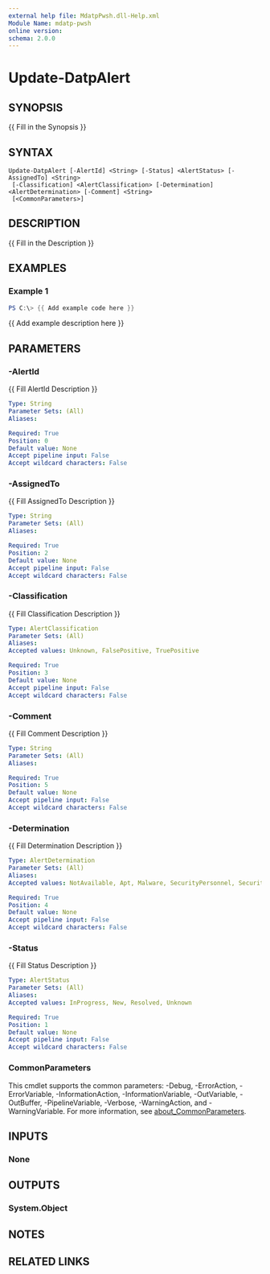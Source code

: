 ```yaml
---
external help file: MdatpPwsh.dll-Help.xml
Module Name: mdatp-pwsh
online version:
schema: 2.0.0
---
```


# Update-DatpAlert

## SYNOPSIS
{{ Fill in the Synopsis }}

## SYNTAX

```
Update-DatpAlert [-AlertId] <String> [-Status] <AlertStatus> [-AssignedTo] <String>
 [-Classification] <AlertClassification> [-Determination] <AlertDetermination> [-Comment] <String>
 [<CommonParameters>]
```

## DESCRIPTION
{{ Fill in the Description }}

## EXAMPLES

### Example 1
```powershell
PS C:\> {{ Add example code here }}
```

{{ Add example description here }}

## PARAMETERS

### -AlertId
{{ Fill AlertId Description }}

```yaml
Type: String
Parameter Sets: (All)
Aliases:

Required: True
Position: 0
Default value: None
Accept pipeline input: False
Accept wildcard characters: False
```

### -AssignedTo
{{ Fill AssignedTo Description }}

```yaml
Type: String
Parameter Sets: (All)
Aliases:

Required: True
Position: 2
Default value: None
Accept pipeline input: False
Accept wildcard characters: False
```

### -Classification
{{ Fill Classification Description }}

```yaml
Type: AlertClassification
Parameter Sets: (All)
Aliases:
Accepted values: Unknown, FalsePositive, TruePositive

Required: True
Position: 3
Default value: None
Accept pipeline input: False
Accept wildcard characters: False
```

### -Comment
{{ Fill Comment Description }}

```yaml
Type: String
Parameter Sets: (All)
Aliases:

Required: True
Position: 5
Default value: None
Accept pipeline input: False
Accept wildcard characters: False
```

### -Determination
{{ Fill Determination Description }}

```yaml
Type: AlertDetermination
Parameter Sets: (All)
Aliases:
Accepted values: NotAvailable, Apt, Malware, SecurityPersonnel, SecurityTesting, UnwantedSoftware, Other

Required: True
Position: 4
Default value: None
Accept pipeline input: False
Accept wildcard characters: False
```

### -Status
{{ Fill Status Description }}

```yaml
Type: AlertStatus
Parameter Sets: (All)
Aliases:
Accepted values: InProgress, New, Resolved, Unknown

Required: True
Position: 1
Default value: None
Accept pipeline input: False
Accept wildcard characters: False
```

### CommonParameters
This cmdlet supports the common parameters: -Debug, -ErrorAction, -ErrorVariable, -InformationAction, -InformationVariable, -OutVariable, -OutBuffer, -PipelineVariable, -Verbose, -WarningAction, and -WarningVariable. For more information, see [about_CommonParameters](http://go.microsoft.com/fwlink/?LinkID=113216).

## INPUTS

### None

## OUTPUTS

### System.Object
## NOTES

## RELATED LINKS
